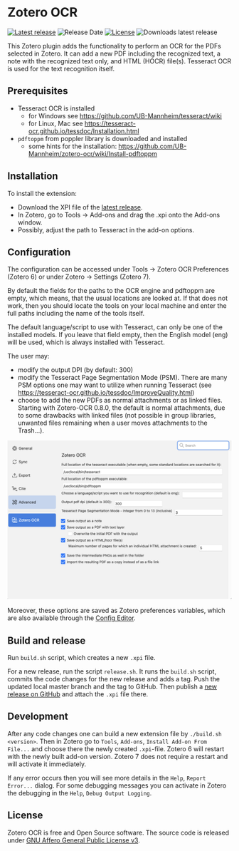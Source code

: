 # Zotero OCR

[![Latest release](https://img.shields.io/github/v/release/UB-Mannheim/zotero-ocr)](https://github.com/UB-Mannheim/zotero-ocr/releases)
![Release Date](https://img.shields.io/github/release-date/UB-Mannheim/zotero-ocr?color=9cf)
[![License](https://img.shields.io/github/license/UB-Mannheim/zotero-ocr)](https://github.com/UB-Mannheim/zotero-ocr/blob/master/LICENSE)
![Downloads latest release](https://img.shields.io/github/downloads/UB-Mannheim/zotero-ocr/latest/total?color=yellow)

This Zotero plugin adds the functionality to perform an OCR for the PDFs selected in Zotero. It can add a new PDF including the recognized text, a note with the recognized text only, and HTML (HOCR) file(s).
Tesseract OCR is used for the text recognition itself.


## Prerequisites

- Tesseract OCR is installed
  - for Windows see https://github.com/UB-Mannheim/tesseract/wiki
  - for Linux, Mac see https://tesseract-ocr.github.io/tessdoc/Installation.html
- `pdftoppm` from poppler library is downloaded and installed
  - some hints for the installation: https://github.com/UB-Mannheim/zotero-ocr/wiki/Install-pdftoppm


## Installation

To install the extension:

* Download the XPI file of the [latest release](https://github.com/UB-Mannheim/zotero-ocr/releases).
* In Zotero, go to Tools → Add-ons and drag the .xpi onto the Add-ons window.
* Possibly, adjust the path to Tesseract in the add-on options.


## Configuration

The configuration can be accessed under Tools → Zotero OCR Preferences (Zotero 6)
or under Zotero → Settings (Zotero 7).

By default the fields for the paths to the OCR engine and pdftoppm are empty, which means, that the usual locations are looked at. If that does not work, then you should locate the tools on your local machine and enter the full paths including the name of the tools itself.

The default language/script to use with Tesseract, can only be one of the installed models. If you leave that field empty, then the English model (eng) will be used, which is always installed with Tesseract.

The user may:
- modify the output DPI (by default: 300)
- modify the Tesseract Page Segmentation Mode (PSM). There are many PSM options one may want to utilize when running Tesseract (see https://tesseract-ocr.github.io/tessdoc/ImproveQuality.html)
- choose to add the new PDFs as normal attachments or as linked files. Starting with Zotero-OCR 0.8.0, the default is normal attachments, due to some drawbacks with linked files (not possible in group libraries, unwanted files remaining when a user moves attachments to the Trash...).


![Zotero OCR Preferences](./screenshots/Zotero-OCR-Preferences.png)

Moreover, these options are saved as Zotero preferences variables, which are also available through the [Config Editor](https://www.zotero.org/support/preferences/advanced).


## Build and release

Run `build.sh` script, which creates a new `.xpi` file.

For a new release, run the script `release.sh`.
It runs the `build.sh` script, commits the code changes for the new release and adds a tag.
Push the updated local master branch and the tag to GitHub.
Then publish a [new release on GitHub](https://github.com/UB-Mannheim/zotero-ocr/releases/new) and attach the `.xpi` file there.


## Development

After any code changes one can build a new extension file by `./build.sh <version>`.
Then in Zotero go to `Tools`, `Add-ons`, `Install Add-on From File...`
and choose there the newly created `.xpi`-file.
Zotero 6 will restart with the newly built add-on version.
Zotero 7 does not require a restart and will activate it immediately.

If any error occurs then you will see more details in the `Help`, `Report Error...` dialog. For some debugging messages you can activate in Zotero the debugging in the `Help`, `Debug Output Logging`.


## License

Zotero OCR is free and Open Source software.
The source code is released under [GNU Affero General Public License v3](LICENSE).
